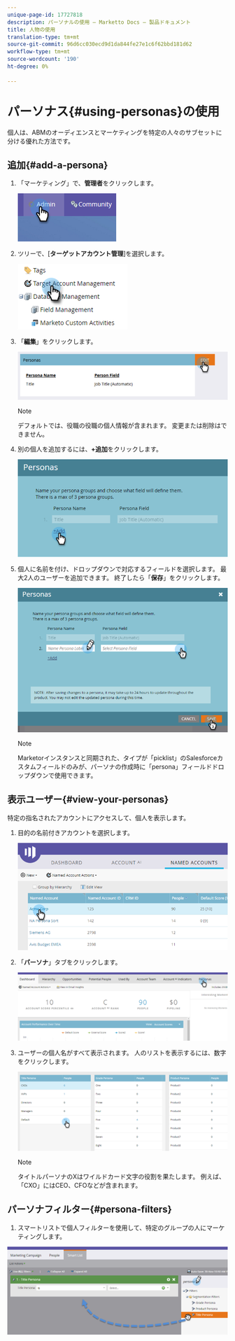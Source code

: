 ```yaml
---
unique-page-id: 17727818
description: パーソナルの使用 — Marketto Docs — 製品ドキュメント
title: 人物の使用
translation-type: tm+mt
source-git-commit: 96d6cc030ecd9d1da844fe27e1c6f62bbd181d62
workflow-type: tm+mt
source-wordcount: '190'
ht-degree: 0%

---
```



# パーソナス{#using-personas}の使用

個人は、ABMのオーディエンスとマーケティングを特定の人々のサブセットに分ける優れた方法です。

## 追加{#add-a-persona}

1. 「マーケティング」で、**管理者**&#x200B;をクリックします。

   ![](assets/one.png)

1. ツリーで、[**ターゲットアカウント管理**]を選択します。

   ![](assets/using-personas-2.png)

1. 「**編集**」をクリックします。

   ![](assets/three.png)

   >[!NOTE]
   >
   >デフォルトでは、役職の役職の個人情報が含まれます。 変更または削除はできません。

1. 別の個人を追加するには、**+追加**&#x200B;をクリックします。

   ![](assets/four.png)

1. 個人に名前を付け、ドロップダウンで対応するフィールドを選択します。 最大2人のユーザーを追加できます。 終了したら「**保存**」をクリックします。

   ![](assets/five.png)

   >[!NOTE]
   >
   >Marketorインスタンスと同期された、タイプが「picklist」のSalesforceカスタムフィールドのみが、パーソナの作成時に「persona」フィールドドロップダウンで使用できます。

## 表示ユーザー{#view-your-personas}

特定の指名されたアカウントにアクセスして、個人を表示します。

1. 目的の名前付きアカウントを選択します。

   ![](assets/one-a.png)

1. 「**パーソナ**」タブをクリックします。

   ![](assets/two-a.png)

1. ユーザーの個人名がすべて表示されます。 人のリストを表示するには、数字をクリックします。

   ![](assets/three-a.png)

   >[!NOTE]
   >
   >タイトルパーソナのXはワイルドカード文字の役割を果たします。 例えば、「CXO」にはCEO、CFOなどが含まれます。

## パーソナフィルター{#persona-filters}

1. スマートリストで個人フィルターを使用して、特定のグループの人にマーケティングします。

![](assets/one-b.png)
